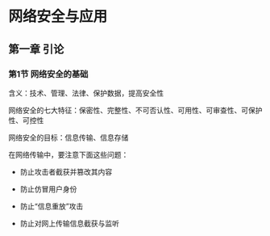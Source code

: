 # 网络安全与应用

## 第一章 引论

### 第1节 网络安全的基础

含义：技术、管理、法律、保护数据，提高安全性

网络安全的七大特征：保密性、完整性、不可否认性、可用性、可审查性、可保护性、可控性

网络安全的目标：信息传输、信息存储

在网络传输中，要注意下面这些问题：

- 防止攻击者截获并篡改其内容

- 防止仿冒用户身份

- 防止“信息重放”攻击

- 防止对网上传输信息截获与监听
